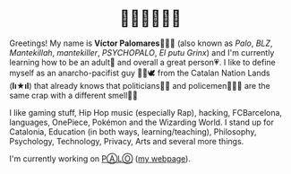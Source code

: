 <h1 align="center">👋🏼👋🏼👋🏼</h1>

Greetings! My name is **Víctor Palomares**👨🏻‍🏫 (also known as *Palo*, *BLZ*, *Mantekillah*, *mantekiller*, *PSYCHOPALO*, *El putu Grinx*) and I'm currently learning how to be an adult🌱 and overall a great person💗. I like to define myself as an anarcho-pacifist guy ✊🏽🕊️ from the Catalan Nation Lands (**lı★ıl**) that already knows that politicians👨‍💼 and policemen👮🏻‍♂️ are the same crap with a different smell💩💩

I like gaming stuff, Hip Hop music (especially Rap), hacking, FCBarcelona, languages, OnePiece, Pokémon and the Wizarding World. I stand up for Catalonia, Education (in both ways, learning/teaching), Philosophy, Psychology, Technology, Privacy, Arts and several more things.

I'm currently working on [PⒶLⓄ](https://github.com/mantekillah/palo) ([my webpage](https://mantekillah.github.io/palo)).

